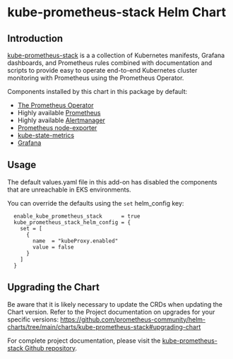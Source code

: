 # kube-prometheus-stack Helm Chart

## Introduction

[kube-prometheus-stack](https://github.com/prometheus-community/helm-charts/tree/main/charts/kube-prometheus-stack) is a a collection of Kubernetes manifests, Grafana dashboards, and Prometheus rules combined with documentation and scripts to provide easy to operate end-to-end Kubernetes cluster monitoring with Prometheus using the Prometheus Operator.

Components installed by this chart in this package by default:

  - [The Prometheus Operator](https://github.com/prometheus-operator/prometheus-operator)
  - Highly available [Prometheus](https://github.com/prometheus/prometheus)
  - Highly available [Alertmanager](https://github.com/prometheus/alertmanager)
  - [Prometheus node-exporter](https://github.com/prometheus/node_exporter)
  - [kube-state-metrics](https://github.com/kubernetes/kube-state-metrics)
  - [Grafana](https://github.com/grafana/grafana)

## Usage

The default values.yaml file in this add-on has disabled the components that are unreachable in EKS environments.

You can override the defaults using the `set` helm_config key:

```hcl
  enable_kube_prometheus_stack      = true
  kube_prometheus_stack_helm_config = {
    set = [
      {
        name  = "kubeProxy.enabled"
        value = false
      }
    ]
  }
```

## Upgrading the Chart

Be aware that it is likely necessary to update the CRDs when updating the Chart version. Refer to the Project documentation on upgrades for your specific versions: https://github.com/prometheus-community/helm-charts/tree/main/charts/kube-prometheus-stack#upgrading-chart


For complete project documentation, please visit the [kube-prometheus-stack Github repository](https://github.com/prometheus-community/helm-charts/tree/main/charts/kube-prometheus-stack).
